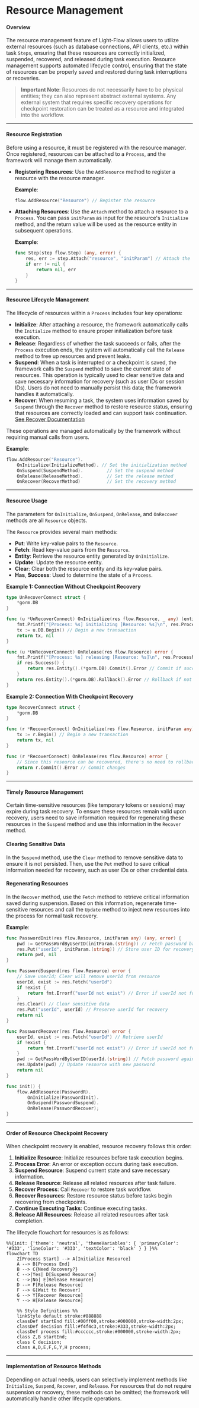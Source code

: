 # Resource Management

#### Overview

The resource management feature of Light-Flow allows users to utilize external resources (such as database connections, API clients, etc.) within task `Steps`, ensuring that these resources are correctly initialized, suspended, recovered, and released during task execution. Resource management supports automated lifecycle control, ensuring that the state of resources can be properly saved and restored during task interruptions or recoveries.

> **Important Note**: Resources do not necessarily have to be physical entities; they can also represent abstract external systems. Any external system that requires specific recovery operations for checkpoint restoration can be treated as a resource and integrated into the workflow.

---

#### Resource Registration

Before using a resource, it must be registered with the resource manager. Once registered, resources can be attached to a `Process`, and the framework will manage them automatically.

- **Registering Resources**: Use the `AddResource` method to register a resource with the resource manager.

  **Example**:

  ```go
  flow.AddResource("Resource") // Register the resource
  ```

- **Attaching Resources**: Use the `Attach` method to attach a resource to a `Process`. You can pass `initParam` as input for the resource's `Initialize` method, and the return value will be used as the resource entity in subsequent operations.

  **Example**:

  ```go
  func Step(step flow.Step) (any, error) {
      res, err := step.Attach("resource", "initParam") // Attach the resource with initialization parameters
      if err != nil {
          return nil, err
      }
  }
  ```

---

#### Resource Lifecycle Management

The lifecycle of resources within a `Process` includes four key operations:

- **Initialize**: After attaching a resource, the framework automatically calls the `Initialize` method to ensure proper initialization before task execution.
- **Release**: Regardless of whether the task succeeds or fails, after the `Process` execution ends, the system will automatically call the `Release` method to free up resources and prevent leaks.
- **Suspend**: When a task is interrupted or a checkpoint is saved, the framework calls the `Suspend` method to save the current state of resources. This operation is typically used to clear sensitive data and save necessary information for recovery (such as user IDs or session IDs). Users do not need to manually persist this data; the framework handles it automatically.
- **Recover**: When resuming a task, the system uses information saved by `Suspend` through the `Recover` method to restore resource status, ensuring that resources are correctly loaded and can support task continuation. [See Recover Documentation](./Recover.en.md)

These operations are managed automatically by the framework without requiring manual calls from users.

**Example**:

```go
flow.AddResource("Resource").
    OnInitialize(InitializeMethod). // Set the initialization method
    OnSuspend(SuspendMethod).         // Set the suspend method
    OnRelease(ReleaseMethod).         // Set the release method
    OnRecover(RecoverMethod)          // Set the recovery method
```

---

#### Resource Usage

The parameters for `OnInitialize`, `OnSuspend`, `OnRelease`, and `OnRecover` methods are all `Resource` objects.

The `Resource` provides several main methods:

- **Put**: Write key-value pairs to the `Resource`.
- **Fetch**: Read key-value pairs from the `Resource`.
- **Entity**: Retrieve the resource entity generated by `OnInitialize`.
- **Update**: Update the resource entity.
- **Clear**: Clear both the resource entity and its key-value pairs.
- **Has**, **Success**: Used to determine the state of a `Process`.

**Example 1: Connection Without Checkpoint Recovery**

```go
type UnRecoverConnect struct {
	*gorm.DB
}

func (u *UnRecoverConnect) OnInitialize(res flow.Resource, _ any) (entity any, err error) {
	fmt.Printf("[Process: %s] initializing [Resource: %s]\n", res.ProcessName(), res.Name()) // Log initialization
	tx := u.DB.Begin() // Begin a new transaction
	return tx, nil
}

func (u *UnRecoverConnect) OnRelease(res flow.Resource) error {
	fmt.Printf("[Process: %s] releasing [Resource: %s]\n", res.ProcessName(), res.Name()) // Log resource release
	if res.Success() {
		return res.Entity().(*gorm.DB).Commit().Error // Commit if successful
	}
	return res.Entity().(*gorm.DB).Rollback().Error // Rollback if not successful
}
```

**Example 2: Connection With Checkpoint Recovery**

```go
type RecoverConnect struct {
	*gorm.DB
}

func (r *RecoverConnect) OnInitialize(res flow.Resource, initParam any) (any, error) {
	tx := r.Begin() // Begin a new transaction
	return tx, nil
}

func (r *RecoverConnect) OnRelease(res flow.Resource) error {
	// Since this resource can be recovered, there's no need to rollback on exception
	return r.Commit().Error // Commit changes
}
```

---

#### Timely Resource Management

Certain time-sensitive resources (like temporary tokens or sessions) may expire during task recovery. To ensure these resources remain valid upon recovery, users need to save information required for regenerating these resources in the `Suspend` method and use this information in the `Recover` method.

#### Clearing Sensitive Data

In the `Suspend` method, use the `Clear` method to remove sensitive data to ensure it is not persisted. Then, use the `Put` method to save critical information needed for recovery, such as user IDs or other credential data.

#### Regenerating Resources

In the `Recover` method, use the `Fetch` method to retrieve critical information saved during suspension. Based on this information, regenerate time-sensitive resources and call the `Update` method to inject new resources into the process for normal task recovery.

**Example**:

```go
func PasswordInit(res flow.Resource, initParam any) (any, error) {
	pwd := GetPassWordByUserID(initParam.(string)) // Fetch password based on user ID
	res.Put("userId", initParam.(string)) // Store user ID for recovery
	return pwd, nil
}

func PasswordSuspend(res flow.Resource) error {
	// Save userId; Clear will remove userId from resource
	userId, exist := res.Fetch("userId")
	if !exist {
		return fmt.Errorf("userId not exist") // Error if userId not found
	}
	res.Clear() // Clear sensitive data
	res.Put("userId", userId) // Preserve userId for recovery
	return nil
}

func PasswordRecover(res flow.Resource) error {
	userId, exist := res.Fetch("userId") // Retrieve userId
	if !exist {
		return fmt.Errorf("userId not exist") // Error if userId not found
	}
	pwd := GetPassWordByUserID(userId.(string)) // Fetch password again
	res.Update(pwd) // Update resource with new password
	return nil
}

func init() {
	flow.AddResource(PasswordR).
		OnInitialize(PasswordInit).
		OnSuspend(PasswordSuspend).
		OnRelease(PasswordRecover);
}
```

---

#### Order of Resource Checkpoint Recovery

When checkpoint recovery is enabled, resource recovery follows this order:

1. **Initialize Resource**: Initialize resources before task execution begins.
2. **Process Error**: An error or exception occurs during task execution.
3. **Suspend Resource**: Suspend current state and save necessary information.
4. **Release Resource**: Release all related resources after task failure.
5. **Recover Process**: Call `Recover` to restore task workflow.
6. **Recover Resources**: Restore resource status before tasks begin recovering from checkpoints.
7. **Continue Executing Tasks**: Continue executing tasks.
8. **Release All Resources**: Release all related resources after task completion.

The lifecycle flowchart for resources is as follows:

```mermaid
%%{init: {'theme': 'neutral', 'themeVariables': { 'primaryColor': '#333', 'lineColor': '#333', 'textColor': 'black' } } }%%
flowchart TD
    Z[Process Start] --> A[Initialize Resource]
    A --> B[Process End]
    B --> C{Need Recovery?}
    C -->|Yes| D[Suspend Resource]
    C -->|No| E[Release Resource]
    D --> F[Release Resource]
    F --> G[Wait to Recover]
    G --> Y[Recover Resource]
    Y --> H[Release Resource]

    %% Style Definitions %%
    linkStyle default stroke:#888888
    classDef startEnd fill:#00ff00,stroke:#000000,stroke-width:2px;
    classDef decision fill:#f4f4c3,stroke:#333,stroke-width:2px;
    classDef process fill:#cccccc,stroke:#000000,stroke-width:2px;
    class Z,B startEnd;
    class C decision;
    class A,D,E,F,G,Y,H process;
```

---

#### Implementation of Resource Methods

Depending on actual needs, users can selectively implement methods like `Initialize`, `Suspend`, `Recover`, and `Release`. For resources that do not require suspension or recovery, these methods can be omitted; the framework will automatically handle other lifecycle operations.